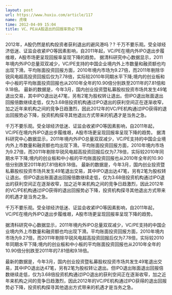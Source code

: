 ```yaml
---
layout: post
url: https://www.huxiu.com/article/117
name: 虎嗅
time: 2012-04-09 15:04
title: VC、PE从A股退出的回报率势必下降
---
```

2012年，A股仍然是机构投资者获利退出的避风港吗？? 千万不要乐观。受全球经济低迷、证监会收紧IPO等因素影响，自2011年起，VC/PE在境内外IPO退出步履维艰，A股市场更呈现回报率呈现下降的趋势。 据清科研究中心数据显示，2011年境内外IPO总量双双减少，VC/PE支持的中国企业境内外上市数量和融资额也均出现下滑。平均账面投资回报方面，2010年境内市场为9.27倍，而2011年剔除华锐风电超高投资回报后仅为7.78倍，实际较2010年同期水平下降;境内的创业板和中小板的平均账面投资回报也从2010年全年的10.90倍分别跌至2011年的7.81倍和9.18倍。 最新的数据是，今年3月，国内创业投资暨私募股权投资市场共发生49笔退出交易，其中IPO退出达47笔，另有2笔为股权转让退出。但IPO退出账面退出回报倍数继续走低，仅为3.68倍投资机构通过IPO退出的获利空间正在逐渐收窄，加之近年来机构之间的竞争日趋激烈，因此2012年的VC/PE机构通过IPO获得的退出回报势必下降，投资机构探寻其他退出方式带来的机遇才是当务之急。

千万不要乐观。受全球经济低迷、证监会收紧IPO等因素影响，自2011年起，VC/PE在境内外IPO退出步履维艰，A股市场更呈现回报率呈现下降的趋势。 据清科研究中心数据显示，2011年境内外IPO总量双双减少，VC/PE支持的中国企业境内外上市数量和融资额也均出现下滑。平均账面投资回报方面，2010年境内市场为9.27倍，而2011年剔除华锐风电超高投资回报后仅为7.78倍，实际较2010年同期水平下降;境内的创业板和中小板的平均账面投资回报也从2010年全年的10.90倍分别跌至2011年的7.81倍和9.18倍。 最新的数据是，今年3月，国内创业投资暨私募股权投资市场共发生49笔退出交易，其中IPO退出达47笔，另有2笔为股权转让退出。但IPO退出账面退出回报倍数继续走低，仅为3.68倍投资机构通过IPO退出的获利空间正在逐渐收窄，加之近年来机构之间的竞争日趋激烈，因此2012年的VC/PE机构通过IPO获得的退出回报势必下降，投资机构探寻其他退出方式带来的机遇才是当务之急。

千万不要乐观。受全球经济低迷、证监会收紧IPO等因素影响，自2011年起，VC/PE在境内外IPO退出步履维艰，A股市场更呈现回报率呈现下降的趋势。

据清科研究中心数据显示，2011年境内外IPO总量双双减少，VC/PE支持的中国企业境内外上市数量和融资额也均出现下滑。平均账面投资回报方面，2010年境内市场为9.27倍，而2011年剔除华锐风电超高投资回报后仅为7.78倍，实际较2010年同期水平下降;境内的创业板和中小板的平均账面投资回报也从2010年全年的10.90倍分别跌至2011年的7.81倍和9.18倍。

最新的数据是，今年3月，国内创业投资暨私募股权投资市场共发生49笔退出交易，其中IPO退出达47笔，另有2笔为股权转让退出。但IPO退出账面退出回报倍数继续走低，仅为3.68倍投资机构通过IPO退出的获利空间正在逐渐收窄，加之近年来机构之间的竞争日趋激烈，因此2012年的VC/PE机构通过IPO获得的退出回报势必下降，投资机构探寻其他退出方式带来的机遇才是当务之急。

